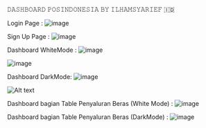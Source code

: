𝙳𝙰𝚂𝙷𝙱𝙾𝙰𝚁𝙳 𝙿𝙾𝚂𝙸𝙽𝙳𝙾𝙽𝙴𝚂𝙸𝙰 𝙱𝚈 𝙸𝙻𝙷𝙰𝙼𝚂𝚈𝙰𝚁𝙸𝙴𝙵 🇮🇩


Login Page : ![image](https://github.com/ilhamsyarief21/Dashboard-Pos-Indonesia-by-Ilham-Syarief/assets/115606564/cebde7d3-77ef-4070-be01-b1a6e9b837e1)

Sign Up Page : ![image](https://github.com/ilhamsyarief21/Dashboard-Pos-Indonesia-by-Ilham-Syarief/assets/115606564/3ff6e321-7846-41c1-ba47-dc1f851fb363)




Dashboard WhiteMode :
![image](https://github.com/ilhamsyarief21/Dashboard-Pos-Indonesia-by-Ilham-Syarief/assets/115606564/d401bf92-5618-4c4c-8d4c-8f42ab0e8d7e)


![image](https://github.com/ilhamsyarief21/Dashboard-Pos-Indonesia-by-Ilham-Syarief/assets/115606564/222b6b86-e855-46f1-8244-56a6925ca80e)




Dashboard DarkMode: 
![image](https://github.com/ilhamsyarief21/Dashboard-Pos-Indonesia-by-Ilham-Syarief/assets/115606564/5823fe1c-eeb0-4110-86a8-9e9badfaf027)



![Alt text](image.png)

Dashboard bagian Table Penyaluran Beras (White Mode) : ![image](https://github.com/ilhamsyarief21/Dashboard-Pos-Indonesia-by-Ilham-Syarief/assets/115606564/cdcbedbc-4a56-4bcf-9444-23bc9d89ff02)



Dashboard bagian Table Penyaluran Beras (DarkMode) : ![image](https://github.com/ilhamsyarief21/Dashboard-Pos-Indonesia-by-Ilham-Syarief/assets/115606564/52b64aef-dc67-453e-922d-c423f5f61093)




